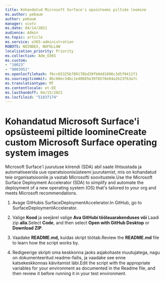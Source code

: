 ```yaml
---
title: Kohandatud Microsoft Surface'i opsüsteemi piltide loomine
ms.author: pebaum
author: pebaum
manager: scotv
ms.date: 04/14/2021
audience: Admin
ms.topic: article
ms.service: o365-administration
ROBOTS: NOINDEX, NOFOLLOW
localization_priority: Priority
ms.collection: Adm_O365
ms.custom:
- "10023"
- "9003951"
ms.openlocfilehash: f6cc65325b789178bd39fb0dd1896c3d5f0412f1
ms.sourcegitcommit: 8bc60ec34bc1e40685e3976576e04a2623f63a7c
ms.translationtype: MT
ms.contentlocale: et-EE
ms.lasthandoff: 04/15/2021
ms.locfileid: "51837174"
---
```

# <a name="create-custom-microsoft-surface-operating-system-images"></a><span data-ttu-id="887fc-102">Kohandatud Microsoft Surface'i opsüsteemi piltide loomine</span><span class="sxs-lookup"><span data-stu-id="887fc-102">Create custom Microsoft Surface operating system images</span></span>

<span data-ttu-id="887fc-103">Microsoft Surface'i juurutuse kiirendi (SDA) abil saate lihtsustada ja automatiseerida uue operatsioonisüsteemi juurutamist, mis on kohandatud teie organisatsioonile ja vastab Microsofti soovitustele.</span><span class="sxs-lookup"><span data-stu-id="887fc-103">Use the Microsoft Surface Deployment Accelerator (SDA) to simplify and automate the deployment of a new operating system (OS) that's tailored to your org and meets Microsoft recommendations.</span></span>

1. <span data-ttu-id="887fc-104">Avage GitHubis SurfaceDeploymentAccelerator.</span><span class="sxs-lookup"><span data-stu-id="887fc-104">In GitHub, go to SurfaceDeploymentAccelerator.</span></span>

1. <span data-ttu-id="887fc-105">Valige **Kood** ja seejärel valige **Ava GitHubi töölauarakenduses või** Laadi zip **alla**.</span><span class="sxs-lookup"><span data-stu-id="887fc-105">Select **Code**, and then select **Open with GitHub Desktop** or **Download ZIP**.</span></span>

1. <span data-ttu-id="887fc-106">Vaadake **README.md,** kuidas skript töötab.</span><span class="sxs-lookup"><span data-stu-id="887fc-106">Review the **README.md** file to learn how the script works by.</span></span>

1. <span data-ttu-id="887fc-107">Redigeerige skripti oma keskkonna jaoks asjakohaste muutujatega, nagu on dokumenteeritud readme-failis, ja vaadake see enne katsekeskkonnas käivitamist läbi.</span><span class="sxs-lookup"><span data-stu-id="887fc-107">Edit the script with the appropriate variables for your environment as documented in the Readme file, and then review it before running it in your test environment.</span></span>
